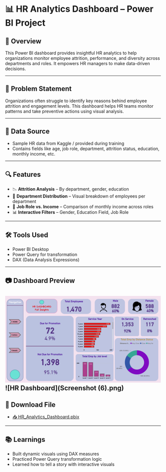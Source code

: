 # 📊 HR Analytics Dashboard – Power BI Project

## 📌 Overview
This Power BI dashboard provides insightful HR analytics to help organizations monitor employee attrition, performance, and diversity across departments and roles. It empowers HR managers to make data-driven decisions.

---

## 🧠 Problem Statement
Organizations often struggle to identify key reasons behind employee attrition and engagement levels. This dashboard helps HR teams monitor patterns and take preventive actions using visual analysis.

---

## 🔄 Data Source
- Sample HR data from Kaggle / provided during training
- Contains fields like age, job role, department, attrition status, education, monthly income, etc.

---

## 🔍 Features

- 📉 **Attrition Analysis** – By department, gender, education
- 🏢 **Department Distribution** – Visual breakdown of employees per department
- 💼 **Job Role vs. Income** – Comparison of monthly income across roles
- 📊 **Interactive Filters** – Gender, Education Field, Job Role

---

## 🛠️ Tools Used

- Power BI Desktop
- Power Query for transformation
- DAX (Data Analysis Expressions)

---

## 📷 Dashboard Preview

![HR Dashboard](hr_dashboard.png)
![HR Dashboard](Screenshot (6).png)
---

## 📁 Download File

- [📥 HR_Analytics_Dashboard.pbix](https://github.com/Sanjayr1904/hr-analytics-dashboard/raw/main/HR_Analytics_Dashboard.pbix)

---

## 📚 Learnings

- Built dynamic visuals using DAX measures
- Practiced Power Query transformation logic
- Learned how to tell a story with interactive visuals
